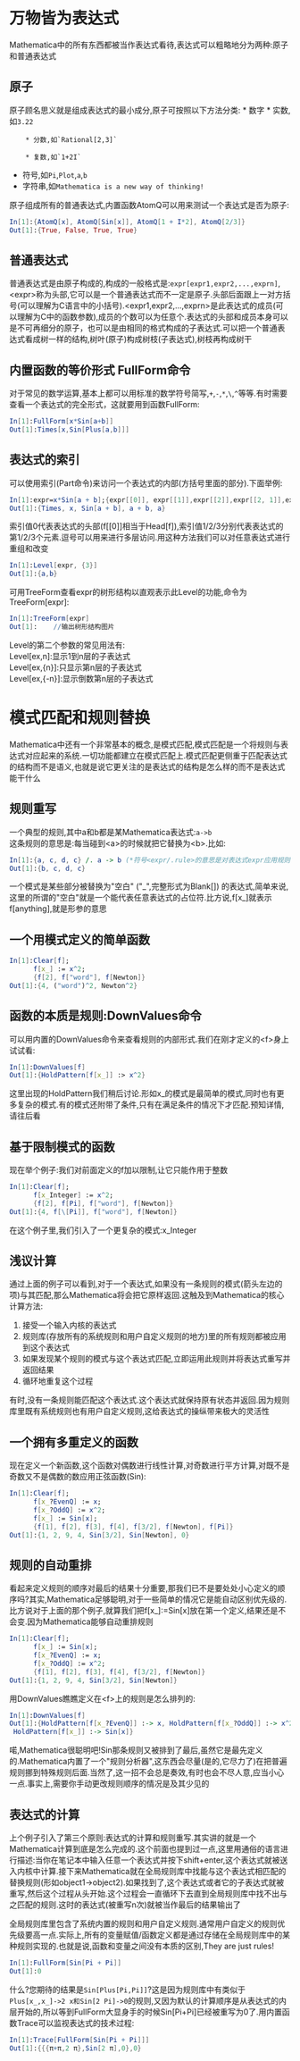 # 万物皆为表达式
Mathematica中的所有东西都被当作表达式看待,表达式可以粗略地分为两种:原子和普通表达式

## 原子    
原子顾名思义就是组成表达式的最小成分,原子可按照以下方法分类:
    * 数字
        * 实数,如`3.22`

        * 分数,如`Rational[2,3]`

        * 复数,如`1+2I`
        
* 符号,如`Pi`,`Plot`,`a`,`b`
* 字符串,如`Mathematica is a new way of thinking!`

原子组成所有的普通表达式,内置函数AtomQ可以用来测试一个表达式是否为原子:    
```mathematica
In[1]:{AtomQ[x], AtomQ[Sin[x]], AtomQ[1 + I*2], AtomQ[2/3]}
Out[1]:{True, False, True, True}
```    

## 普通表达式    
普通表达式是由原子构成的,构成的一般格式是:`expr[expr1,expr2,...,exprn]`,\<expr\>称为头部,它可以是一个普通表达式而不一定是原子.头部后面跟上一对方括号(可以理解为C语言中的小括号).\<expr1,expr2,...,exprn\>是此表达式的成员(可以理解为C中的函数参数),成员的个数可以为任意个.表达式的头部和成员本身可以是不可再细分的原子，也可以是由相同的格式构成的子表达式.可以把一个普通表达式看成树一样的结构,树叶(原子)构成树枝(子表达式),树枝再构成树干    

## 内置函数的等价形式 FullForm命令    
对于常见的数学运算,基本上都可以用标准的数学符号简写,`+`,`-`,`*`,`\`,`^`等等.有时需要查看一个表达式的完全形式，这就要用到函数FullForm:
```mathematica
In[1]:FullForm[x*Sin[a+b]]
Out[1]:Times[x,Sin[Plus[a,b]]]
```    

## 表达式的索引    
可以使用索引(Part命令)来访问一个表达式的内部(方括号里面的部分).下面举例:
```mathematica
In[1]:expr=x*Sin[a + b];{expr[[0]], expr[[1]],expr[[2]],expr[[2, 1]],expr[[2, 1, 1]]}
Out[1]:{Times, x, Sin[a + b], a + b, a}
```    
索引值0代表表达式的头部(f[[0]]相当于Head[f]),索引值1/2/3分别代表表达式的第1/2/3个元素.逗号可以用来进行多层访问.用这种方法我们可以对任意表达式进行重组和改变
```mathematica
In[1]:Level[expr, {3}]
Out[1]:{a,b}
```   
可用TreeForm查看expr的树形结构以直观表示此Level的功能,命令为TreeForm[expr]:
```mathematica
In[1]:TreeForm[expr]
Out[1]:    //输出树形结构图片
```    
Level的第二个参数的常见用法有:    
Level[ex,n]:显示1到n层的子表达式    
Level[ex,{n}]:只显示第n层的子表达式    
Level[ex,{-n}]:显示倒数第n层的子表达式    

# 模式匹配和规则替换
Mathematica中还有一个非常基本的概念,是模式匹配,模式匹配是一个将规则与表达式对应起来的系统.一切功能都建立在模式匹配上.模式匹配更侧重于匹配表达式的结构而不是语义,也就是说它更关注的是表达式的结构是怎么样的而不是表达式能干什么

## 规则重写
一个典型的规则,其中a和b都是某Mathematica表达式:`a->b`    
这条规则的意思是:每当碰到<a\>的时候就把它替换为<b\>.比如:
```mathematica
In[1]:{a, c, d, c} /. a -> b (*符号<expr/.rule>的意思是对表达式expr应用规则rule*)
Out[1]:{b, c, d, c}
```    
一个模式是某些部分被替换为"空白" ("\_",完整形式为Blank[]) 的表达式,简单来说,这里的所谓的"空白"就是一个能代表任意表达式的占位符.比方说,f[x\_]就表示f[anything],就是形参的意思

## 一个用模式定义的简单函数
```mathematica
In[1]:Clear[f];
      f[x_] := x^2;
      {f[2], f["word"], f[Newton]}
Out[1]:{4, ("word")^2, Newton^2}
```    

## 函数的本质是规则:DownValues命令
可以用内置的DownValues命令来查看规则的内部形式.我们在刚才定义的<f\>身上试试看:
```mathematica
In[1]:DownValues[f]
Out[1]:{HoldPattern[f[x_]] :> x^2}
```   
这里出现的HoldPattern我们稍后讨论.形如x\_的模式是最简单的模式,同时也有更多复杂的模式.有的模式还附带了条件,只有在满足条件的情况下才匹配.预知详情,请往后看

## 基于限制模式的函数
现在举个例子:我们对前面定义的f加以限制,让它只能作用于整数
```mathematica
In[1]:Clear[f];
      f[x_Integer] := x^2;
      {f[2], f[Pi], f["word"], f[Newton]}
Out[1]:{4, f[\[Pi]], f["word"], f[Newton]}
```    
在这个例子里,我们引入了一个更复杂的模式:x_Integer

## 浅议计算
通过上面的例子可以看到,对于一个表达式,如果没有一条规则的模式(箭头左边的项)与其匹配,那么Mathematica将会把它原样返回.这触及到Mathematica的核心计算方法:
1. 接受一个输入内核的表达式
2. 规则库(存放所有的系统规则和用户自定义规则的地方)里的所有规则都被应用到这个表达式
3. 如果发现某个规则的模式与这个表达式匹配,立即运用此规则并将表达式重写并返回结果
4. 循环地重复这个过程

有时,没有一条规则能匹配这个表达式.这个表达式就保持原有状态并返回.因为规则库里既有系统规则也有用户自定义规则,这给表达式的操纵带来极大的灵活性

## 一个拥有多重定义的函数
现在定义一个新函数,这个函数对偶数进行线性计算,对奇数进行平方计算,对既不是奇数又不是偶数的数应用正弦函数(Sin):
```mathematica
In[1]:Clear[f];
      f[x_?EvenQ] := x;
      f[x_?OddQ] := x^2;
      f[x_] := Sin[x];
      {f[1], f[2], f[3], f[4], f[3/2], f[Newton], f[Pi]}
Out[1]:{1, 2, 9, 4, Sin[3/2], Sin[Newton], 0}
```

## 规则的自动重排
看起来定义规则的顺序对最后的结果十分重要,那我们已不是要处处小心定义的顺序吗?其实,Mathematica足够聪明,对于一些简单的情况它是能自动区别优先级的.比方说对于上面的那个例子,就算我们把f[x\_]:=Sin[x]放在第一个定义,结果还是不会变.因为Mathematica能够自动重排规则
```mathematica
In[1]:Clear[f];
      f[x_] := Sin[x];
      f[x_?EvenQ] := x;
      f[x_?OddQ] := x^2;
      {f[1], f[2], f[3], f[4], f[3/2], f[Newton]}
Out[1]:{1, 2, 9, 4, Sin[3/2], Sin[Newton]}
```   
用DownValues瞧瞧定义在<f\>上的规则是怎么排列的:
```mathematica
In[1]:DownValues[f]
Out[1]:{HoldPattern[f[x_?EvenQ]] :-> x, HoldPattern[f[x_?OddQ]] :-> x^2, 
 HoldPattern[f[x_]] :-> Sin[x]}
```    
喏,Mathematica很聪明吧!Sin那条规则又被排到了最后,虽然它是最先定义的.Mathematica内置了一个"规则分析器",这东西会尽量(是的,它尽力了)在把普遍规则挪到特殊规则后面.当然了,这一招不会总是奏效,有时也会不尽人意,应当小心一点.事实上,需要你手动更改规则顺序的情况是及其少见的

## 表达式的计算
上个例子引入了第三个原则:表达式的计算和规则重写.其实讲的就是一个Mathematica计算到底是怎么完成的.这个前面也提到过一点,这里用通俗的语言进行描述:当你在笔记本中输入任意一个表达式并按下shift+enter,这个表达式就被送入内核中计算.接下来Mathematica就在全局规则库中找能与这个表达式相匹配的替换规则(形如object1->object2).如果找到了,这个表达式或者它的子表达式就被重写,然后这个过程从头开始.这个过程会一直循环下去直到全局规则库中找不出与之匹配的规则.这时的表达式(被重写n次)就被当作最后的结果输出了    

全局规则库里包含了系统内置的规则和用户自定义规则.通常用户自定义的规则优先级要高一点.实际上,所有的变量赋值/函数定义都是通过存储在全局规则库中的某种规则实现的.也就是说,函数和变量之间没有本质的区别,They are just rules!
```mathematica
In[1]:FullForm[Sin[Pi + Pi]]
Out[1]:0
```    
什么?您期待的结果是`Sin[Plus[Pi,Pi]]`?这是因为规则库中有类似于`Plus[x_,x_]->2 x和Sin[2 Pi]->0`的规则,又因为默认的计算顺序是从表达式的内层开始的,所以等到FullForm大显身手的时候Sin[Pi+Pi]已经被重写为0了.用内置函数Trace可以监视表达式的技术过程:
```mathematica
In[1]:Trace[FullForm[Sin[Pi + Pi]]]
Out[1]:{{{π+π,2 π},Sin[2 π],0},0}
```   